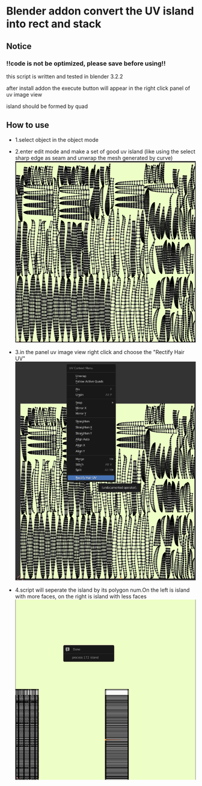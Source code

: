 
# Blender addon convert the UV island into rect and stack

## Notice

### !!code is not be optimized, please save before using!!

this script is written and tested in blender 3.2.2

after install addon the execute button will appear in the right click panel of uv image view

island should be formed by quad

## How to use

* 1.select object in the object mode  <br />

* 2.enter edit mode and make a set of good uv island (like using the select sharp edge as seam and unwrap the mesh generated by curve)  <br />
![alt text](/readme/readme_1.png)

* 3.in the panel uv image view right click and choose the "Rectify Hair UV"  <br />
![alt text](/readme/readme_2.png)

* 4.script will seperate the island by its polygon num.On the left is island with more faces, on the right is island with less faces <br />
![alt text](/readme/readme_3.png)
